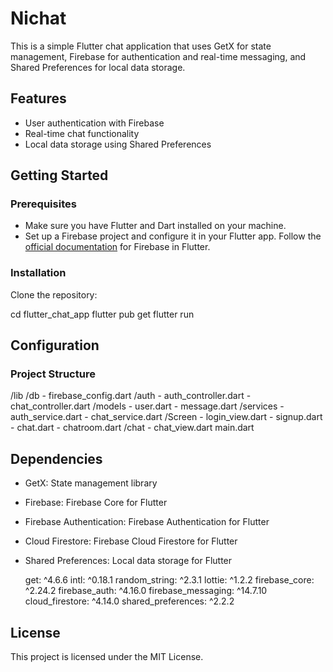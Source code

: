 # Nichat

This is a simple Flutter chat application that uses GetX for state management, Firebase for authentication and real-time messaging, and Shared Preferences for local data storage.

## Features

- User authentication with Firebase
- Real-time chat functionality
- Local data storage using Shared Preferences

## Getting Started

### Prerequisites

- Make sure you have Flutter and Dart installed on your machine.
- Set up a Firebase project and configure it in your Flutter app. Follow the [official documentation](https://firebase.flutter.dev/docs/overview) for Firebase in Flutter.

### Installation

Clone the repository:

cd flutter_chat_app
flutter pub get
flutter run


## Configuration
### Project Structure

/lib
  /db
    - firebase_config.dart
  /auth
    - auth_controller.dart
    - chat_controller.dart
  /models
    - user.dart
    - message.dart
  /services
    - auth_service.dart
    - chat_service.dart
  /Screen
      - login_view.dart
      - signup.dart
      - chat.dart
      - chatroom.dart
    /chat
      - chat_view.dart
  main.dart

## Dependencies
- GetX: State management library
- Firebase: Firebase Core for Flutter
- Firebase Authentication: Firebase Authentication for Flutter
- Cloud Firestore: Firebase Cloud Firestore for Flutter
- Shared Preferences: Local data storage for Flutter

  get: ^4.6.6
  intl: ^0.18.1
  random_string: ^2.3.1
  lottie: ^1.2.2
  firebase_core: ^2.24.2
  firebase_auth: ^4.16.0
  firebase_messaging: ^14.7.10
  cloud_firestore: ^4.14.0
  shared_preferences: ^2.2.2
## License
  This project is licensed under the MIT License.
  
